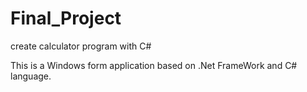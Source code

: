 # Final_Project
create calculator program with C#

This is a Windows form application based on .Net FrameWork and C# language.

